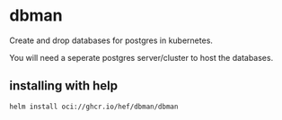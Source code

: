 # dbman

Create and drop databases for postgres in kubernetes.

You will need a seperate postgres server/cluster to host the databases.

## installing with help
```
helm install oci://ghcr.io/hef/dbman/dbman
```
